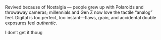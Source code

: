 Revived because of Nostalgia — people grew up with Polaroids and throwaway cameras; millennials and Gen Z now love the tactile “analog” feel. Digital is too perfect, too instant—flaws, grain, and accidental double exposures feel _authentic_.

I don’t get it thoug